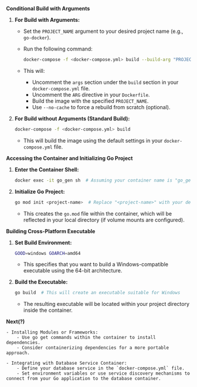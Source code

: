**Conditional Build with Arguments**

1. **For Build with Arguments:**

   - Set the `PROJECT_NAME` argument to your desired project name (e.g., `go-docker`).
   - Run the following command:

     ```bash
     docker-compose -f <docker-compose.yml> build --build-arg "PROJECT_NAME=go-docker" --no-cache
     ```

   - This will:
     - Uncomment the `args` section under the `build` section in your `docker-compose.yml` file.
     - Uncomment the `ARG` directive in your `Dockerfile`.
     - Build the image with the specified `PROJECT_NAME`.
     - Use `--no-cache` to force a rebuild from scratch (optional).

2. **For Build without Arguments (Standard Build):**

   ```bash
   docker-compose -f <docker-compose.yml> build
   ```

   - This will build the image using the default settings in your `docker-compose.yml` file.

**Accessing the Container and Initializing Go Project**

1. **Enter the Container Shell:**

   ```bash
   docker exec -it go_gen sh  # Assuming your container name is "go_gen"
   ```

2. **Initialize Go Project:**

   ```bash
   go mod init <project-name>  # Replace "<project-name>" with your desired name (e.g., example.com/go-test [invalid URL removed])
   ```

   - This creates the `go.mod` file within the container, which will be reflected in your local directory (if volume mounts are configured).

**Building Cross-Platform Executable**

1. **Set Build Environment:**

   ```bash
   GOOD=windows GOARCH=amd64
   ```

   - This specifies that you want to build a Windows-compatible executable using the 64-bit architecture.

2. **Build the Executable:**

   ```bash
   go build  # This will create an executable suitable for Windows
   ```

   - The resulting executable will be located within your project directory inside the container.

**Next(?)**

    - Installing Modules or Frameworks:
        - Use go get commands within the container to install dependencies.
        - Consider containerizing dependencies for a more portable approach.

    - Integrating with Database Service Container:
        - Define your database service in the `docker-compose.yml` file.
        - Set environment variables or use service discovery mechanisms to connect from your Go application to the database container.
